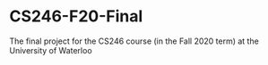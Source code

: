 # CS246-F20-Final
The final project for the CS246 course (in the Fall 2020 term) at the University of Waterloo
